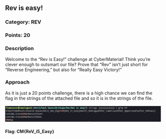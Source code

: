 ## Rev is easy!
### Category: REV
### Points: 20
### Description
Welcome to the “Rev is Easy!” challenge at CyberMaterial! Think you’re clever enough to outsmart our file? Prove that “Rev” isn’t just short for “Reverse Engineering,” but also for “Really Easy Victory!”
### Approach
As it is just a 20 points challenge, there is a high chance we can find the flag in the strings of the attached file and so it is in the strings of the file.</br></br>
![alt text](Rev_is_easy.png)
#### Flag: CM{ReV_i5_Easy}

